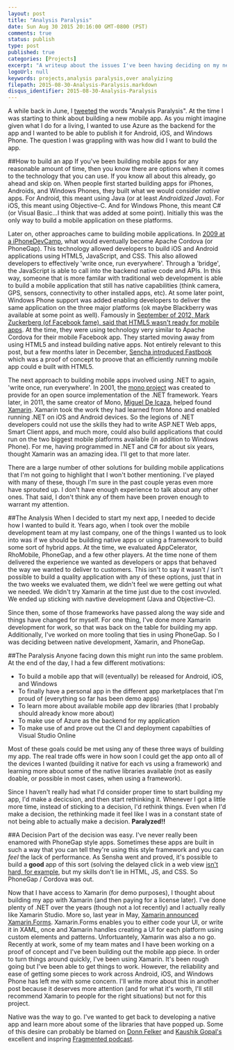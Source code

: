 ```yaml
---
layout: post
title: "Analysis Paralysis"
date: Sun Aug 30 2015 20:16:00 GMT-0800 (PST)
comments: true
status: publish
type: post
published: true
categories: [Projects]
excerpt: "A writeup about the issues I've been having deciding on my next project.  Too much analysis and not enough work."
logoUrl: null
keywords: projects,analysis paralysis,over analyizing
filepath: 2015-08-30-Analysis-Paralysis.markdown
disqus_identifier: 2015-08-30-Analysis-Paralysis
---
```


A while back in June, I [tweeted](https://twitter.com/chrisrisner/status/614491780130717697) the words "Analysis Paralysis".  At the time I was starting to think about building a new mobile app.  As you might imagine given what I do for a living, I wanted to use Azure as the backend for the app and I wanted to be able to publish it for Android, iOS, and Windows Phone.  The question I was grappling with was how did I want to build the app.  

##How to build an app
If you've been building mobile apps for any reasonable amount of time, then you know there are options when it comes to the technology that you can use.  If you know all about this already, go ahead and skip on.  When people first started building apps for iPhones, Androids, and Windows Phones, they built what we would consider *native* apps.  For Android, this meant using Java (or at least *Androidized Java*).  For iOS, this meant using Objective-C.  And for Windows Phone, this meant C# (or Visual Basic...I think that was added at some point).  Initially this was the only way to build a mobile application on these platforms.  

Later on, other approaches came to building mobile applications.  In [2009 at a iPhoneDevCamp](http://www.eweek.com/c/a/Application-Development/PhoneGap-Simplifies-iPhone-Android-BlackBerry-Development-788189), what would eventually become Apache Cordova (or PhoneGap).  This technology allowed developers to build iOS and Android applications using HTML5, JavaScript, and CSS.  This also allowed developers to effectively 'write once, run everywhere'.  Through a 'bridge', the JavaScript is able to call into the backend native code and APIs.  In this way, someone that is more familar with traditional web development is able to build a mobile application that still has native capabilities (think camera, GPS, sensors, connectivity to other installed apps, etc).  At some later point, Windows Phone support was added enabling developers to deliver the same application on the three major platforms (ok maybe Blackberry was available at some point as well).  Famously in [September of 2012, Mark Zuckerberg (of Facebook fame), said that HTML5 wasn't ready for mobile apps](http://techcrunch.com/2012/09/11/mark-zuckerberg-our-biggest-mistake-with-mobile-was-betting-too-much-on-html5/).  At the time, they were using technology very similar to Apache Cordova for their mobile Facebook app.  They started moving away from using HTML5 and instead building native apps.  Not entirely relevant to this post, but a few months later in December, [Sencha introduced Fastbook](https://www.sencha.com/blog/the-making-of-fastbook-an-html5-love-story/) which was a proof of concept to proove that an efficiently running mobile app could e built with HTML5.

The next approach to building mobile apps involved using .NET to again, 'write once, run everywhere'.  In 2001, the [mono project](http://www.mono-project.com/) was created to provide for an open source implementation of the .NET framework.  Years later, in 2011, the same creator of Mono, [Miguel De Icaza](http://www.tirania.org/blog/), helped found [Xamarin](http://xamarin.com/).  Xamarin took the work they had learned from Mono and enabled running .NET on iOS and Android devices.  So the legions of .NET developers could not use the skills they had to write ASP.NET Web apps, Smart Client apps, and much more, could also build applications that could run on the two biggest mobile platforms available (in addition to Windows Phone).  For me, having programmed in .NET and C# for about six years, thought Xamarin was an amazing idea.  I'll get to that more later.

There are a large number of other solutions for building mobile applications that I'm not going to highlight that I won't bother mentioning.  I've played with many of these, though I'm sure in the past couple yeras even more have sprouted up.  I don't have enough experience to talk about any other ones.  That said, I don't think any of them have been proven enough to warrant my attention.

##The Analysis
When I decided to start my next app, I needed to decide how I wanted to build it.  Years ago, when I took over the mobile development team at my last company, one of the things I wanted us to look into was if we should be building native apps or using a framework to build some sort of hybrid apps.  At the time, we evaluated AppCelerator, RhoMobile, PhoneGap, and a few other players.  At the time none of them delivered the experience we wanted as developers or apps that behaved the way we wanted to deliver to customers.  This isn't to say it wasn't / isn't possible to build a quality application with any of these options, just that in the two weeks we evaluated them, we didn't feel we were getting out what we needed.  We didn't try Xamarin at the time just due to the cost invovled.  We ended up sticking with navtive development (Java and Objective-C).

Since then, some of those frameworks have passed along the way side and things have changed for myself.  For one thing, I've done more Xamarin development for work, so that was back on the table for building my app.  Additionally, I've worked on more tooling that ties in using PhoneGap.  So I was deciding between native development, Xamarin, and PhoneGap.

##The Paralysis
Anyone facing down this might run into the same problem.  At the end of the day, I had a few different motivations:
* To build a mobile app that will (eventually) be released for Android, iOS, and Windows
* To finally have a personal app in the different app marketplaces that I'm proud of (everything so far has been demo apps)
* To learn more about available mobile app dev libraries (that I probably should already know more about)
* To make use of Azure as the backend for my application
* To make use of and prove out the CI and deployment capabilties of Visual Studio Online

Most of these goals could be met using any of these three ways of building my app.  The real trade offs were in how soon I could get the app onto all of the devices I wanted (building it native for each vs using a framework) and learning more about some of the native libraries available (not as easily doable, or possible in most cases, when using a framework).  

Since I haven't really had what I'd consider proper time to start building my app, I'd make a decicsion, and then start rethinking it.  Whenever I got a little more time, instead of sticking to a decision, I'd rethink things.  Even when I'd make a decision, the rethinking made it feel like I was in a constant state of not being able to actually make a decision.  **Paralyzed!!**

##A Decision
Part of the decision was easy.  I've never really been enamored with PhoneGap style apps.  Sometimes these apps are built in such a way that you can tell they're using this style framework and you can *feel* the lack of performance.  As Sensha went and proved, it's possible to build a **good** app of this sort (solving the delayed click in a web view [isn't hard, for example](http://phonegap-tips.com/articles/fast-touch-event-handling-eliminate-click-delay.html), but my skills don't lie in HTML, JS, and CSS.   So PhoneGap / Cordova was out.

Now that I have access to Xamarin (for demo purposes), I thought about building my app with Xamarin (and then paying for a license later).  I've done plenty of .NET over the years (though not a lot recently) and I actually really like Xamarin Studio.  More so, last year in May, [Xamarin announced Xamarin.Forms](https://blog.xamarin.com/announcing-xamarin-3/).  Xamarin.Forms enables you to either code your UI, or write it in XAML, once and Xamarin handles creating a UI for each platform using custom elements and patterns.  Unfortuantely, Xamarin was also a no go.  Recently at work, some of my team mates and I have been working on a proof of concept and I've been building out the mobile app piece.  In order to turn things around quickly, I've been using Xamarin.  It's been rough going but I've been able to get things to work.  However, the reliability and ease of getting some pieces to work across Android, iOS, and Windows Phone has left me with some concern.  I'll write more about this in another post because it deserves more attention (and for what it's worth, I'll still recommend Xamarin to people for the right situations) but not for this project.

Native was the way to go.  I've wanted to get back to developing a native app and learn more about some of the libraries that have popped up.  Some of this desire can probably be blamed on [Donn Felker](http://www.donnfelker.com/) and [Kaushik Gopal's](http://kaush.co/) excellent and inspring [Fragmented podcast](http://fragmentedpodcast.com/).  
